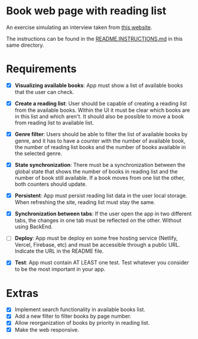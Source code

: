 # Book web page with reading list
An exercise simulating an interview taken from [this website](https://pruebastecnicas.com/).

The instructions can be found in the [README.INSTRUCTIONS.md](./README.INSTRUCTIONS.md) in this same directory.

# Requirements

- [x] **Visualizing available books**: App must show a list of available books that the user can check.

- [x] **Create a reading list**: User should be capable of creating a reading list from the available books. Within the UI it must be clear which books are in this list and which aren't. It should also be possible to move a book from reading list to available list.

- [x] **Genre filter**: Users should be able to filter the list of available books by genre, and it has to have a counter with the number of available book, the number of reading list books and the number of books available in the selected genre.

- [x] **State synchronization**: There must be a synchronization between the global state that shows the number of books in reading list and the number of book still available. If a book moves from one list the other, both counters should update.

- [x] **Persistent**: App must persist reading list data in the user local storage. When refreshing the site, reading list must stay the same.

- [x] **Synchronization between tabs**: If the user open the app in two different tabs, the changes in one tab must be reflected on the other. Without using BackEnd.

- [ ] **Deploy**: App must be deploy en some free hosting service (Netlify, Vercel, Firebase, etc) and must be accessible through a public URL. Indicate the URL in the README file.

- [x] **Test**: App must contain AT LEAST one test. Test whatever you consider to be the most important in your app.

# Extras

- [x] Implement search functionality in available books list.
- [x] Add a new filter to filter books by page number.
- [x] Allow reorganization of books by priority in reading list.
- [x] Make the web responsive.